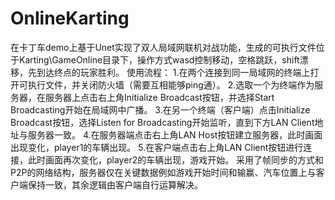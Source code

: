 # OnlineKarting
在卡丁车demo上基于Unet实现了双人局域网联机对战功能，生成的可执行文件位于Karting\GameOnline目录下，操作方式wasd控制移动，空格跳跃，shift漂移，先到达终点的玩家胜利。
使用流程：
1.在两个连接到同一局域网的终端上打开可执行文件，并关闭防火墙（需要互相能够ping通）。
2.选取一个为终端作为服务器，在服务器上点击右上角Initialize Broadcast按钮，并选择Start Broadcasting开始在局域网中广播。
3.在另一个终端（客户端）点击Initialize Broadcast按钮，选择Listen for Broadcasting开始监听，直到下方LAN Client地址与服务器一致。
4.在服务器端点击右上角LAN Host按钮建立服务器，此时画面出现变化，player1的车辆出现。
5.在客户端点击右上角LAN Client按钮进行连接，此时画面再次变化，player2的车辆出现，游戏开始。
采用了帧同步的方式和P2P的网络结构，服务器仅在关键数据例如游戏开始时间和输赢、汽车位置上与客户端保持一致，其余逻辑由客户端自行运算解决。
